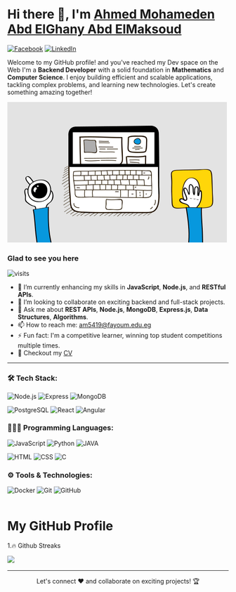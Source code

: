 # Hi there 👋, I'm [Ahmed Mohameden Abd ElGhany Abd ElMaksoud](mailto:am5419@fayoum.edu.eg)

[![Facebook](https://img.shields.io/badge/-Facebook-1877F2?style=for-the-badge&logo=facebook&logoColor=white)](https://facebook.com/realahmedabdelghany)
[![LinkedIn](https://img.shields.io/badge/-LinkedIn-0077B5?style=for-the-badge&logo=linkedin&logoColor=white)](https://www.linkedin.com/in/realahmedabdelghany/)

Welcome to my GitHub profile! and you've reached my Dev space on the Web I'm a **Backend Developer** with a solid foundation in **Mathematics** and **Computer Science**. I enjoy building efficient and scalable applications, tackling complex problems, and learning new technologies. Let's create something amazing together!

![Coding GIF](https://github.com/Fighteros/fighteros/blob/newreadme/giphy.gif?raw=true)

### Glad to see you here

![visits](https://komarev.com/ghpvc/?username=Fighteros&style=for-the-badge&logo&color=blue)

- 🌱 I’m currently enhancing my skills in **JavaScript**, **Node.js**, and **RESTful APIs**.
- 👯 I’m looking to collaborate on exciting backend and full-stack projects.
- 💬 Ask me about **REST APIs**, **Node.js**, **MongoDB**, **Express.js**, **Data Structures**, **Algorithms**.
- 📫 How to reach me: [am5419@fayoum.edu.eg](mailto:am5419@fayoum.edu.eg)
- ⚡ Fun fact: I'm a competitive learner, winning top student competitions multiple times.
- 📝 Checkout my [CV](https://github.com/fighteros/fighteros/blob/master/cv.pdf)

---

### 🛠 Tech Stack:

![Node.js](https://img.shields.io/badge/-Node.js-339933?style=for-the-badge&logo=node.js&logoColor=303030)
![Express](https://img.shields.io/badge/-Express.js-000000?style=for-the-badge&logo=express.js&logoColor=white)
![MongoDB](https://img.shields.io/badge/-MongoDB-47A248?style=for-the-badge&logo=mongodb&logoColor=4A5F5A)

![PostgreSQL](https://img.shields.io/badge/-PostgreSQL-336791?style=for-the-badge&logo=postgresql&logoColor=white)
![React](https://img.shields.io/badge/-React-61DAFB?style=for-the-badge&logo=React&logoColor=black)
![Angular](https://img.shields.io/badge/-Angular-C21322?style=for-the-badge&logo=Angular&logoColor=white)

### 🧑🏻‍💻 Programming Languages:

![JavaScript](https://img.shields.io/badge/-JavaScript-%23323330?style=for-the-badge&logo=javascript&logoColor=%23F7DF1E)
![Python](https://img.shields.io/badge/-Python-4B8BBE?style=for-the-badge&logo=python&logoColor=yellow)
![JAVA](https://img.shields.io/badge/-JAVA-F80000?style=for-the-badge&logo=oracle&logoColor=yellow)

![HTML](https://img.shields.io/badge/-HTML-E44D26?style=for-the-badge&logo=html5&logoColor=white)
![CSS](https://img.shields.io/badge/-CSS-1572B6?style=for-the-badge&logo=css3&logoColor=white)
![C](https://img.shields.io/badge/-C-00599C?style=for-the-badge&logo=c&logoColor=white)

### ⚙️</i> Tools & Technologies:

![Docker](https://img.shields.io/badge/-Docker-2496ED?style=for-the-badge&logo=docker&logoColor=white)
![Git](https://img.shields.io/badge/-Git-F05032?style=for-the-badge&logo=git&logoColor=white)
![GitHub](https://img.shields.io/badge/-GitHub-181717?style=for-the-badge&logo=github&logoColor=white)
<br/><br/>

# My GitHub Profile

1.🔥 Github Streaks

<img height="180em" src="https://github-readme-streak-stats.herokuapp.com/?user=fighteros&theme=onedark" />

<br />

<!-- 2.📅 Github stats

<img height="180em" src="https://github-readme-stats.vercel.app/api?username=fighteros&show_icons=true&hide_title=true&theme=onedark" />

3.🏆 Github trophy

<img height="180em" src="https://github-profile-trophy.vercel.app/?username=yourusername&theme=onedark" />
<br/> -->

---

<div align="center">
Let's connect ❤️ and collaborate on exciting projects! 🏆
</div>
